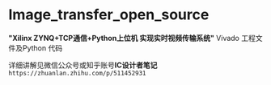 # Image_transfer_open_source
**"Xilinx ZYNQ+TCP通信+Python上位机 实现实时视频传输系统"** Vivado 工程文件及Python 代码

详细讲解见微信公众号或知乎账号**IC设计者笔记**
`https://zhuanlan.zhihu.com/p/511452931`
